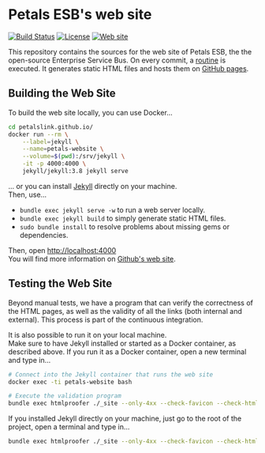 # Petals ESB's web site

[![Build Status](https://travis-ci.org/petalslink/petalslink.github.io.svg?branch=master)](https://travis-ci.org/petalslink/petalslink.github.io)
[![License](https://img.shields.io/badge/license-Creative%20Commons-blue.svg)](http://creativecommons.org/licenses/by/3.0/)
[![Web site](https://img.shields.io/badge/website-petals.linagora.com-712e7f.svg)](http://petals.linagora.com)

This repository contains the sources for the web site of Petals ESB, the the open-source Enterprise Service Bus.
On every commit, a [routine](http://jekyllrb.com/) is executed. It generates static HTML files and hosts
them on [GitHub pages](https://pages.github.com/).


## Building the Web Site

To build the web site locally, you can use Docker...

```bash
cd petalslink.github.io/
docker run --rm \
	--label=jekyll \
	--name=petals-website \
	--volume=$(pwd):/srv/jekyll \
	-it -p 4000:4000 \
	jekyll/jekyll:3.8 jekyll serve
```

... or you can install [Jekyll](http://jekyllrb.com/) directly on your machine.  
Then, use...

* `bundle exec jekyll serve -w` to run a web server locally.
* `bundle exec jekyll build` to simply generate static HTML files.
* `sudo bundle install` to resolve problems about missing gems or dependencies.

Then, open [http://localhost:4000](http://localhost:4000)  
You will find more information on [Github's web site](https://help.github.com/articles/setting-up-your-pages-site-locally-with-jekyll/).


## Testing the Web Site

Beyond manual tests, we have a program that can verify the correctness of the HTML pages,
as well as the validity of all the links (both internal and external). This process is part of
the continuous integration.

It is also possible to run it on your local machine.  
Make sure to have Jekyll installed or started as a Docker container, as described above. If you
run it as a Docker container, open a new terminal and type in...

```bash
# Connect into the Jekyll container that runs the web site
docker exec -ti petals-website bash

# Execute the validation program
bundle exec htmlproofer ./_site --only-4xx --check-favicon --check-html --allow-hash-href
```

If you installed Jekyll directly on your machine, just go to the root of the project, open a terminal
and type in...

```bash
bundle exec htmlproofer ./_site --only-4xx --check-favicon --check-html --allow-hash-href
```

